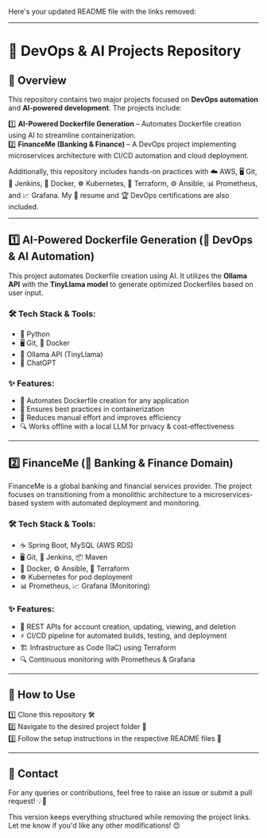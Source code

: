 Here's your updated README file with the links removed:  

---

# 🚀 DevOps & AI Projects Repository  

## 📌 Overview  
This repository contains two major projects focused on **DevOps automation** and **AI-powered development**. The projects include:  

1️⃣ **AI-Powered Dockerfile Generation** – Automates Dockerfile creation using AI to streamline containerization.  
2️⃣ **FinanceMe (Banking & Finance)** – A DevOps project implementing microservices architecture with CI/CD automation and cloud deployment.  

Additionally, this repository includes hands-on practices with ☁️ AWS, 🖥️ Git, 🔧 Jenkins, 🐳 Docker, ☸️ Kubernetes, 📜 Terraform, ⚙️ Ansible, 📊 Prometheus, and 📈 Grafana. My 📄 resume and 🏆 DevOps certifications are also included.  

---  

## 1️⃣ **AI-Powered Dockerfile Generation (🚀 DevOps & AI Automation)**  
This project automates Dockerfile creation using AI. It utilizes the **Ollama API** with the **TinyLlama model** to generate optimized Dockerfiles based on user input.  

### **🛠️ Tech Stack & Tools:**  
- 🐍 Python  
- 🖥️ Git, 🐳 Docker  
- 🧠 Ollama API (TinyLlama)  
- 🤖 ChatGPT  

### **✨ Features:**  
- 🚀 Automates Dockerfile creation for any application  
- 🎯 Ensures best practices in containerization  
- 🔄 Reduces manual effort and improves efficiency  
- 🔍 Works offline with a local LLM for privacy & cost-effectiveness  

---  

## 2️⃣ **FinanceMe (🏦 Banking & Finance Domain)**  
FinanceMe is a global banking and financial services provider. The project focuses on transitioning from a monolithic architecture to a microservices-based system with automated deployment and monitoring.  

### **🛠️ Tech Stack & Tools:**  
- ☕ Spring Boot, MySQL (AWS RDS)  
- 🖥️ Git, 🔧 Jenkins, 📦 Maven  
- 🐳 Docker, ⚙️ Ansible, 📜 Terraform  
- ☸️ Kubernetes for pod deployment  
- 📊 Prometheus, 📈 Grafana (Monitoring)  

### **✨ Features:**  
- 📌 REST APIs for account creation, updating, viewing, and deletion  
- ⚡ CI/CD pipeline for automated builds, testing, and deployment  
- 🏗️ Infrastructure as Code (IaC) using Terraform  
- 🔍 Continuous monitoring with Prometheus & Grafana  

---  

## 📖 How to Use  
1️⃣ Clone this repository 🛠️  
2️⃣ Navigate to the desired project folder 📂  
3️⃣ Follow the setup instructions in the respective README files 📑  

---  

## 📩 Contact  
For any queries or contributions, feel free to raise an issue or submit a pull request! 💡🚀  

This version keeps everything structured while removing the project links. Let me know if you'd like any other modifications! 😊
